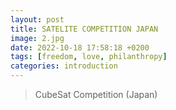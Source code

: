 ```yaml
---
layout: post
title: SATELITE COMPETITION JAPAN
image: 2.jpg
date: 2022-10-18 17:58:18 +0200
tags: [freedom, love, philanthropy]
categories: introduction
---
```

> CubeSat Competition (Japan)
